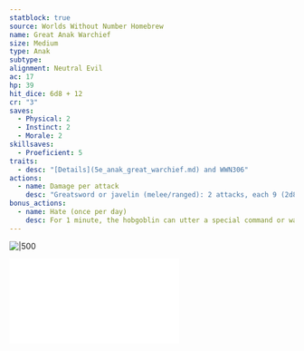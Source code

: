 ```yaml
---
statblock: true
source: Worlds Without Number Homebrew
name: Great Anak Warchief
size: Medium
type: Anak
subtype: 
alignment: Neutral Evil
ac: 17
hp: 39
hit_dice: 6d8 + 12
cr: "3"
saves:
  - Physical: 2
  - Instinct: 2
  - Morale: 2
skillsaves:
  - Proeficient: 5
traits:
  - desc: "[Details](5e_anak_great_warchief.md) and WWN306"
actions:
  - name: Damage per attack
    desc: "Greatsword or javelin (melee/ranged): 2 attacks, each 9 (2d8)"
bonus_actions:
  - name: Hate (once per day) 
    desc: For 1 minute, the hobgoblin can utter a special command or warning whenever a nonhostile creature that it can see within 30 feet of it makes an attack roll or a saving throw against human or demi-human species. The creature rolls with advantage. This effect ends if the hobgoblin is incapacitated.
---
```


![|500](https://i.imgur.com/qKOISo8.png)

![Anak](../campaign/context/cultures.md#Anak)